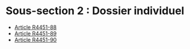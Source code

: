 # Sous-section 2 : Dossier individuel

* [Article R4451-88](./LEGIARTI000022442308.md)
* [Article R4451-89](./LEGIARTI000022442316.md)
* [Article R4451-90](./LEGIARTI000022442310.md)
